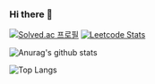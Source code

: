 ### Hi there 👋

<!--
**sjmmics/sjmmics** is a ✨ _special_ ✨ repository because its `README.md` (this file) appears on your GitHub profile.

Here are some ideas to get you started:

- 🔭 I’m currently working on ...
- 🌱 I’m currently learning ...
- 👯 I’m looking to collaborate on ...
- 🤔 I’m looking for help with ...
- 💬 Ask me about ...
- 📫 How to reach me: ...
- 😄 Pronouns: ...
- ⚡ Fun fact: ...
-->
[![Solved.ac 프로필](http://mazassumnida.wtf/api/v2/generate_badge?boj=sjmmics)](https://solved.ac/sjmmics) [![Leetcode Stats](https://leetcard.jacoblin.cool/JacobLinCool)](https://leetcode.com/sjmmics)

![Anurag's github stats](https://github-readme-stats.vercel.app/api?username=sjmmics)

![Top Langs](https://github-readme-stats.vercel.app/api/top-langs/?username=sjmmics&layout=compact)
